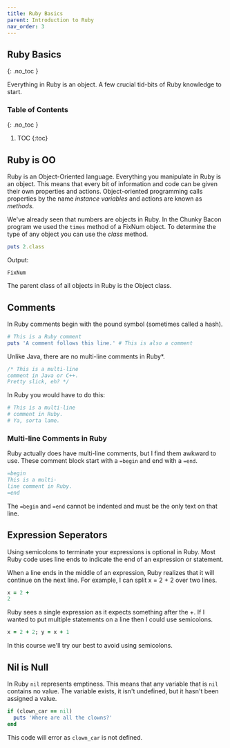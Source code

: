 ```yaml
---
title: Ruby Basics
parent: Introduction to Ruby
nav_order: 3
---
```


<!--prettier-ignore-start-->
## Ruby Basics 
{: .no_toc }

Everything in Ruby is an object. A few crucial tid-bits of Ruby knowledge to start. 

### Table of Contents
{: .no_toc }

1. TOC
{:toc}

<!--prettier-ignore-end-->

## Ruby is OO

Ruby is an Object-Oriented language. Everything you manipulate in Ruby is an object. This means that every bit of information and code can be given their own properties and actions. Object-oriented programming calls properties by the name _instance variables_ and actions are known as _methods_.

We've already seen that numbers are objects in Ruby. In the Chunky Bacon program we used the `times` method of a FixNum object. To determine the type of any object you can use the _class_ method.

```ruby
puts 2.class
```

Output:

```
FixNum
```

The parent class of all objects in Ruby is the Object class.

## Comments

In Ruby comments begin with the pound symbol (sometimes called a hash).

```ruby
# This is a Ruby comment
puts 'A comment follows this line.' # This is also a comment
```

Unlike Java, there are no multi-line comments in Ruby\*.

```java
/* This is a multi-line
comment in Java or C++.
Pretty slick, eh? */
```

In Ruby you would have to do this:

```ruby
# This is a multi-line
# comment in Ruby.
# Ya, sorta lame.
```

### Multi-line Comments in Ruby

Ruby actually does have multi-line comments, but I find them awkward to use. These comment block start with a `=begin` and end with a `=end`.

```ruby
=begin
This is a multi-
line comment in Ruby.
=end
```

The `=begin` and `=end` cannot be indented and must be the only text on that line.

## Expression Seperators

Using semicolons to terminate your expressions is optional in Ruby. Most Ruby code uses line ends to indicate the end of an expression or statement.

When a line ends in the middle of an expression, Ruby realizes that it will continue on the next line. For example, I can split x = 2 + 2 over two lines.

```ruby
x = 2 +
2
```

Ruby sees a single expression as it expects something after the +. If I wanted to put multiple statements on a line then I could use semicolons.

```ruby
x = 2 + 2; y = x + 1
```

In this course we'll try our best to avoid using semicolons.

## Nil is Null

In Ruby `nil` represents emptiness. This means that any variable that is `nil` contains no value. The variable exists, it isn't undefined, but it hasn't been assigned a value.

```ruby
if (clown_car == nil)
  puts 'Where are all the clowns?'
end
```

This code will error as `clown_car` is not defined.
